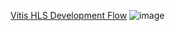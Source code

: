 
[Vitis HLS Development Flow](https://docs.amd.com/r/en-US/ug1399-vitis-hls/Building-and-Running-an-HLS-Component)
![image](https://github.com/user-attachments/assets/897361bc-b0e2-4007-8787-f1f3be712e23)
